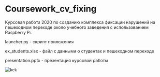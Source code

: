 # Coursework_cv_fixing
Курсовая работа 2020 по созданию комплекса фиксации нарушений на пешеходном переходе около учебного заведения с использованием Raspberry Pi. 

launcher.py - скрипт приложения

ex_students.xlsx - файл с данными о студентах и пешеходном переходе

presentation.pptx - презентация курсовой работы

![kek](https://github.com/IlyaKusakin/Coursework_cv_fixing/edit/master/images/title.png)
